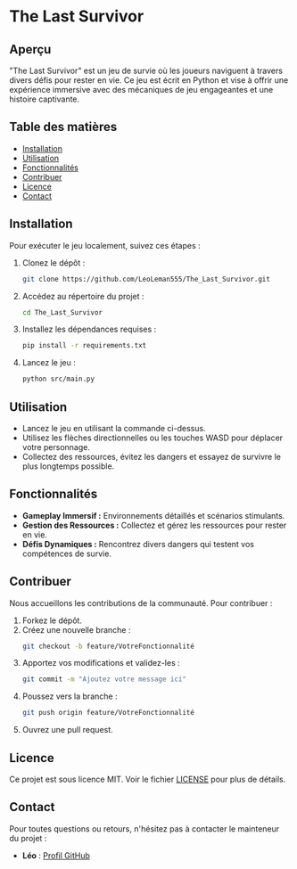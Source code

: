 # The Last Survivor

## Aperçu
"The Last Survivor" est un jeu de survie où les joueurs naviguent à travers divers défis pour rester en vie. Ce jeu est écrit en Python et vise à offrir une expérience immersive avec des mécaniques de jeu engageantes et une histoire captivante.

## Table des matières
- [Installation](#installation)
- [Utilisation](#utilisation)
- [Fonctionnalités](#fonctionnalités)
- [Contribuer](#contribuer)
- [Licence](#licence)
- [Contact](#contact)

## Installation
Pour exécuter le jeu localement, suivez ces étapes :

1. Clonez le dépôt :
    ```bash
    git clone https://github.com/LeoLeman555/The_Last_Survivor.git
    ```
2. Accédez au répertoire du projet :
    ```bash
    cd The_Last_Survivor
    ```
3. Installez les dépendances requises :
    ```bash
    pip install -r requirements.txt
    ```
4. Lancez le jeu :
    ```bash
    python src/main.py
    ```

## Utilisation
- Lancez le jeu en utilisant la commande ci-dessus.
- Utilisez les flèches directionnelles ou les touches WASD pour déplacer votre personnage.
- Collectez des ressources, évitez les dangers et essayez de survivre le plus longtemps possible.

## Fonctionnalités
- **Gameplay Immersif :** Environnements détaillés et scénarios stimulants.
- **Gestion des Ressources :** Collectez et gérez les ressources pour rester en vie.
- **Défis Dynamiques :** Rencontrez divers dangers qui testent vos compétences de survie.

## Contribuer
Nous accueillons les contributions de la communauté. Pour contribuer :

1. Forkez le dépôt.
2. Créez une nouvelle branche :
    ```bash
    git checkout -b feature/VotreFonctionnalité
    ```
3. Apportez vos modifications et validez-les :
    ```bash
    git commit -m "Ajoutez votre message ici"
    ```
4. Poussez vers la branche :
    ```bash
    git push origin feature/VotreFonctionnalité
    ```
5. Ouvrez une pull request.

## Licence
Ce projet est sous licence MIT. Voir le fichier [LICENSE](LICENSE) pour plus de détails.

## Contact
Pour toutes questions ou retours, n'hésitez pas à contacter le mainteneur du projet :
- **Léo** : [Profil GitHub](https://github.com/LeoLeman555)
